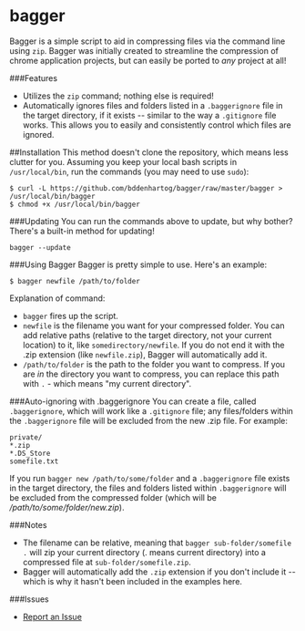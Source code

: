 bagger
======

Bagger is a simple script to aid in compressing files via the command line using `zip`. Bagger was initially created to streamline the compression of chrome application projects, but can easily be ported to _any_ project at all!

###Features
- Utilizes the `zip` command; nothing else is required!
- Automatically ignores files and folders listed in a `.baggerignore` file in the target directory, if it exists -- similar to the way a `.gitignore` file works. This allows you to easily and consistently control which files are ignored.


##Installation
This method doesn't clone the repository, which means less clutter for you. Assuming you keep your local bash scripts in `/usr/local/bin`, run the commands (you may need to use `sudo`):

    $ curl -L https://github.com/bddenhartog/bagger/raw/master/bagger > /usr/local/bin/bagger
    $ chmod +x /usr/local/bin/bagger

###Updating
You can run the commands above to update, but why bother? There's a built-in method for updating!

`bagger --update`

###Using Bagger
Bagger is pretty simple to use. Here's an example:
    
    $ bagger newfile /path/to/folder

Explanation of command:
- `bagger` fires up the script.
- `newfile` is the filename you want for your compressed folder. You can add relative paths (relative to the target directory, not your current location) to it, like `somedirectory/newfile`. If you do not end it with the .zip extension (like `newfile.zip`), Bagger will automatically add it.
- `/path/to/folder` is the path to the folder you want to compress. If you are _in_ the directory you want to compress, you can replace this path with `.` - which means "my current directory".

###Auto-ignoring with .baggerignore
You can create a file, called `.baggerignore`, which will work like a `.gitignore` file; any files/folders within the `.baggerignore` file will be excluded from the new .zip file. For example:
    
    private/
    *.zip
    *.DS_Store
    somefile.txt

If you run `bagger new /path/to/some/folder` and a `.baggerignore` file exists in the target directory, the files and folders listed within `.baggerignore` will be excluded from the compressed folder (which will be _/path/to/some/folder/new.zip_).

###Notes
- The filename can be relative, meaning that `bagger sub-folder/somefile .` will zip your current directory (. means current directory) into a compressed file at `sub-folder/somefile.zip`.
- Bagger will automatically add the `.zip` extension if you don't include it -- which is why it hasn't been included in the examples here.

###Issues
- [Report an Issue](https://github.com/bddenhartog/bagger/issues)
